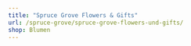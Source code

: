 ```yaml
---
title: "Spruce Grove Flowers & Gifts"
url: /spruce-grove/spruce-grove-flowers-und-gifts/
shop: Blumen
---
```


